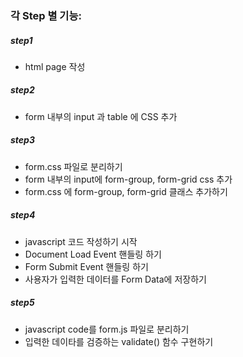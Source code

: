 ### 각 Step 별 기능:
##### step1 
* html page 작성

##### step2 
* form 내부의 input 과 table 에 CSS 추가

##### step3 
* form.css 파일로 분리하기
* form 내부의 input에 form-group, form-grid css 추가
* form.css 에 form-group, form-grid 클래스 추가하기

##### step4
* javascript 코드 작성하기 시작
* Document Load Event 핸들링 하기
* Form Submit Event 핸들링 하기    
* 사용자가 입력한 데이터를 Form Data에 저장하기

##### step5
* javascript code를  form.js 파일로 분리하기
* 입력한 데이타를 검증하는 validate() 함수 구현하기